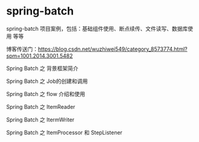 # spring-batch
spring-batch 项目案例，包括：基础组件使用、断点续传、文件读写、数据库使用 等等

博客传送门：https://blog.csdn.net/wuzhiwei549/category_8573774.html?spm=1001.2014.3001.5482

Spring Batch 之 背景框架简介

Spring Batch 之 Job的创建和调用

Spring Batch 之 flow 介绍和使用

Spring Batch 之 ItemReader

Spring Batch 之 ItermWriter

Spring Batch 之 ItemProcessor 和 StepListener
